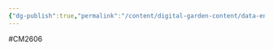 ```yaml
---
{"dg-publish":true,"permalink":"/content/digital-garden-content/data-engineering-content/apache/apache-beam/","created":"2025-03-26T13:45:49.840+05:30","updated":"2025-04-08T18:26:06.187+05:30"}
---
```


#CM2606 